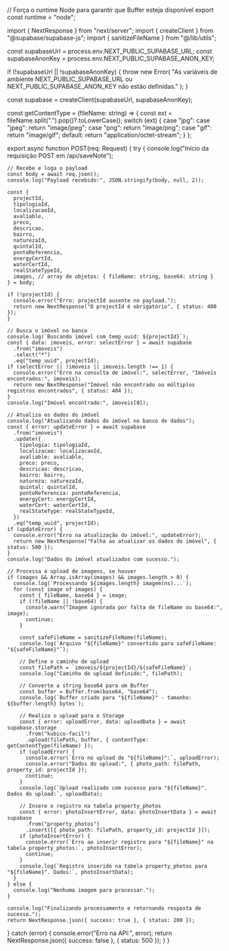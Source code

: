 // Força o runtime Node para garantir que Buffer esteja disponível
export const runtime = "node";

import { NextResponse } from "next/server";
import { createClient } from "@supabase/supabase-js";
import { sanitizeFileName } from "@/lib/utils";

const supabaseUrl = process.env.NEXT_PUBLIC_SUPABASE_URL;
const supabaseAnonKey = process.env.NEXT_PUBLIC_SUPABASE_ANON_KEY;

if (!supabaseUrl || !supabaseAnonKey) {
  throw new Error(
    "As variáveis de ambiente NEXT_PUBLIC_SUPABASE_URL ou NEXT_PUBLIC_SUPABASE_ANON_KEY não estão definidas."
  );
}

const supabase = createClient(supabaseUrl, supabaseAnonKey);

const getContentType = (fileName: string) => {
  const ext = fileName.split(".").pop()?.toLowerCase();
  switch (ext) {
    case "jpg":
    case "jpeg":
      return "image/jpeg";
    case "png":
      return "image/png";
    case "gif":
      return "image/gif";
    default:
      return "application/octet-stream";
  }
};

export async function POST(req: Request) {
  try {
    console.log("Início da requisição POST em /api/saveNote");

    // Recebe e loga o payload
    const body = await req.json();
    console.log("Payload recebido:", JSON.stringify(body, null, 2));

    const {
      projectId,
      tipologiaId,
      localizacaoId,
      avaliable,
      preco,
      descricao,
      bairro,
      naturezaId,
      quintalId,
      pontoReferencia,
      energyCertId,
      waterCertId,
      realStateTypeId,
      images, // array de objetos: { fileName: string, base64: string }
    } = body;

    if (!projectId) {
      console.error("Erro: projectId ausente no payload.");
      return new NextResponse("O projectId é obrigatório", { status: 400 });
    }

    // Busca o imóvel no banco
    console.log(`Buscando imóvel com temp_uuid: ${projectId}`);
    const { data: imoveis, error: selectError } = await supabase
      .from("imoveis")
      .select("*")
      .eq("temp_uuid", projectId);
    if (selectError || !imoveis || imoveis.length !== 1) {
      console.error("Erro na consulta de imóvel:", selectError, "Imóveis encontrados:", imoveis);
      return new NextResponse("Imóvel não encontrado ou múltiplos registros encontrados", { status: 404 });
    }
    console.log("Imóvel encontrado:", imoveis[0]);

    // Atualiza os dados do imóvel
    console.log("Atualizando dados do imóvel no banco de dados");
    const { error: updateError } = await supabase
      .from("imoveis")
      .update({
        tipologia: tipologiaId,
        localizacao: localizacaoId,
        avaliable: avaliable,
        preco: preco,
        descricao: descricao,
        bairro: bairro,
        natureza: naturezaId,
        quintal: quintalId,
        pontoReferencia: pontoReferencia,
        energyCert: energyCertId,
        waterCert: waterCertId,
        realStateType: realStateTypeId,
      })
      .eq("temp_uuid", projectId);
    if (updateError) {
      console.error("Erro na atualização do imóvel:", updateError);
      return new NextResponse("Falha ao atualizar os dados do imóvel", { status: 500 });
    }
    console.log("Dados do imóvel atualizados com sucesso.");

    // Processa o upload de imagens, se houver
    if (images && Array.isArray(images) && images.length > 0) {
      console.log(`Processando ${images.length} imagem(ns)...`);
      for (const image of images) {
        const { fileName, base64 } = image;
        if (!fileName || !base64) {
          console.warn("Imagem ignorada por falta de fileName ou base64:", image);
          continue;
        }

        const safeFileName = sanitizeFileName(fileName);
        console.log(`Arquivo "${fileName}" convertido para safeFileName: "${safeFileName}"`);

        // Define o caminho de upload
        const filePath = `imoveis/${projectId}/${safeFileName}`;
        console.log("Caminho de upload definido:", filePath);

        // Converte a string base64 para um Buffer
        const buffer = Buffer.from(base64, "base64");
        console.log(`Buffer criado para "${fileName}" - tamanho: ${buffer.length} bytes`);

        // Realiza o upload para o Storage
        const { error: uploadError, data: uploadData } = await supabase.storage
          .from("kubico-facil")
          .upload(filePath, buffer, { contentType: getContentType(fileName) });
        if (uploadError) {
          console.error(`Erro no upload de "${fileName}":`, uploadError);
          console.error("Dados do upload:", { photo_path: filePath, property_id: projectId });
          continue;
        }
        console.log(`Upload realizado com sucesso para "${fileName}". Dados do upload:`, uploadData);

        // Insere o registro na tabela property_photos
        const { error: photoInsertError, data: photoInsertData } = await supabase
          .from("property_photos")
          .insert([{ photo_path: filePath, property_id: projectId }]);
        if (photoInsertError) {
          console.error(`Erro ao inserir registro para "${fileName}" na tabela property_photos:`, photoInsertError);
          continue;
        }
        console.log(`Registro inserido na tabela property_photos para "${fileName}". Dados:`, photoInsertData);
      }
    } else {
      console.log("Nenhuma imagem para processar.");
    }

    console.log("Finalizando processamento e retornando resposta de sucesso.");
    return NextResponse.json({ success: true }, { status: 200 });
  } catch (error) {
    console.error("Erro na API:", error);
    return NextResponse.json({ success: false }, { status: 500 });
  }
}